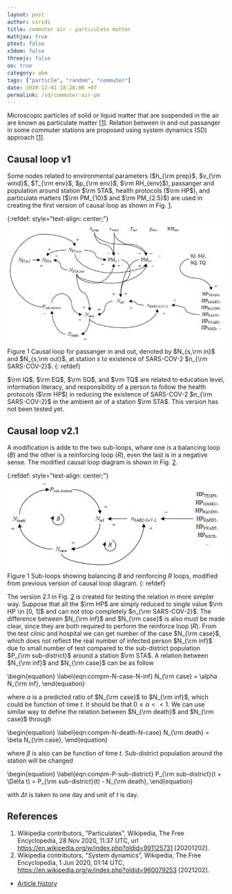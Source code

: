 ```yaml
---
layout: post
author: viridi
title: commuter air - particulate matter
mathjax: true
ptext: false
x3dom: false
threejs: false
oo: true
category: abm
tags: ["particle", "random", "commuter"]
date: 2020-12-01 18:28:00 +07
permalink: /sd/commuter-air-pm
---
```

Microscopic particles of solid or liquid matter that are suspended in the air are known as particulate matter [[1](#ref1)]. Relation between in and out passanger in some commuter stations are proposed using system dynamics (SD) approach [[1](#ref2)].


## Causal loop v1
Some nodes related to environmental parameters ($h_{\rm prep}$, $v_{\rm wind}$, $T_{\rm env}$, $p_{\rm env}$, $\rm RH_{env}$), passanger and population around station $\rm STA$, health protocols ($\rm HP$), and particulate matters ($\rm PM_{10}$ and $\rm PM_{2.5}$) are used in creating the first version of causal loop as shown in Fig. <a href="#fig:commuter-pm-v1">1</a>.

{:refdef: style="text-align: center;"}
![..](/assets/img/sd/commuter-pm-v1.png)
<br />
Figure <a name="fig:commuter-pm-v1">1</a> Causal loop for passanger in and out, denoted by $N_{s,\rm in}$ and $N_{s,\rm out}$, at station $s$ to existence of SARS-COV-2 $n_{\rm SARS-COV-2}$.
{: refdef}

$\rm IQ$, $\rm EQ$, $\rm SQ$, and $\rm TQ$ are related to education level, information literacy, and responsibility of a person to follow the health protocols ($\rm HP$) in reducing the existence of SARS-COV-2 $n_{\rm SARS-COV-2}$ in the ambient air of a station $\rm STA$. This version has not been tested yet.


## Causal loop v2.1
A modification is adde to the two sub-loops, whare one is a balancing loop ($B$) and the other is a reinforcing loop ($R$), even the last is in a negative sense. The modified causal loop diagram is shown in Fig. <a href="#fig:commuter-pm-v2.1">2</a>.

{:refdef: style="text-align: center;"}
![..](/assets/img/sd/commuter-pm-v2.1.png)
<br />
Figure <a name="fig:commuter-pm-v2.1">1</a> Sub-loops showing balancing $B$ and reinforcing $R$ loops, modified from previous version of causal loop diagram.
{: refdef}

The version 2.1 in Fig. <a href="#fig:commuter-pm-v2.1">2</a> is created for testing the relation in more simpler way. Suppose that all the $\rm HP$ are simply reduced to single value $\rm HP \in [0, 1]$ and can not stop completely $n_{\rm SARS-COV-2}$. The difference between $N_{\rm inf}$ and $N_{\rm case}$ is also must be made clear, since they are both required to perform the reinforce loop ($R$). From the test clinic and hospital we can get number of the case $N_{\rm case}$, which does not reflect the real number of infected person $N_{\rm inf}$ due to small number of test compared to the sub-district population $P_{\rm sub-district}$ around a station $\rm STA$. A relation between $N_{\rm inf}$ and $N_{\rm case}$ can be as follow

\begin{equation}
\label{eqn:compm-N-case-N-inf}
N_{\rm case} = \alpha N_{\rm inf},
\end{equation}

where $\alpha$ is a predicted ratio of $N_{\rm case}$ to $N_{\rm inf}$, which could be function of time $t$. It should be that $0 \le \alpha \lt\lt 1$. We can use similar way to define the relation between $N_{\rm death}$ and $N_{\rm case}$ through

\begin{equation}
\label{eqn:compm-N-death-N-case}
N_{\rm death} = \beta N_{\rm case},
\end{equation}

where $\beta$ is also can be function of time $t$. Sub-district population around the station will be changed

\begin{equation}
\label{eqn:compm-P-sub-district}
P_{\rm sub-district}(t + \Delta t) = P_{\rm sub-district}(t) - N_{\rm death},
\end{equation}

with $\Delta t$ is taken to one day and unit of $t$ is day.


## References
1. <a name="ref1"></a>Wikipedia contributors, "Particulates", Wikipedia, The Free Encyclopedia, 28 Nov 2020, 11.37 UTC, url <https://en.wikipedia.org/w/index.php?oldid=991125731> [20201202].
2. <a name="ref1"></a>Wikipedia contributors, "System dynamics", Wikipedia, The Free Encyclopedia, 1 Jun 2020, 01:14 UTC, <https://en.wikipedia.org/w/index.php?oldid=960079253> [2021202].

+ [Article history](https://github.com/butiran/butiran.github.io/commits/master/_posts/sd/2020-12-02-commuter-air-pm.md)
